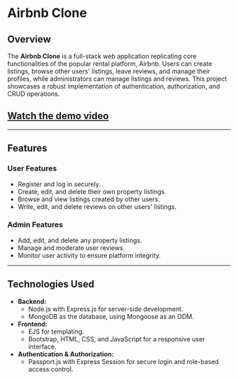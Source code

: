 # Airbnb Clone  

## Overview  
The **Airbnb Clone** is a full-stack web application replicating core functionalities of the popular rental platform, Airbnb. Users can create listings, browse other users' listings, leave reviews, and manage their profiles, while administrators can manage listings and reviews. This project showcases a robust implementation of authentication, authorization, and CRUD operations.  

## [Watch the demo video](https://youtu.be/LQ6FKDGHj-A)

---

## Features  

### User Features  
- Register and log in securely.  
- Create, edit, and delete their own property listings.  
- Browse and view listings created by other users.  
- Write, edit, and delete reviews on other users' listings.  

### Admin Features  
- Add, edit, and delete any property listings.  
- Manage and moderate user reviews.  
- Monitor user activity to ensure platform integrity.  

---

## Technologies Used  
- **Backend:**  
  - Node.js with Express.js for server-side development.  
  - MongoDB as the database, using Mongoose as an ODM.  
- **Frontend:**  
  - EJS for templating.  
  - Bootstrap, HTML, CSS, and JavaScript for a responsive user interface.  
- **Authentication & Authorization:**  
  - Passport.js with Express Session for secure login and role-based access control.  


